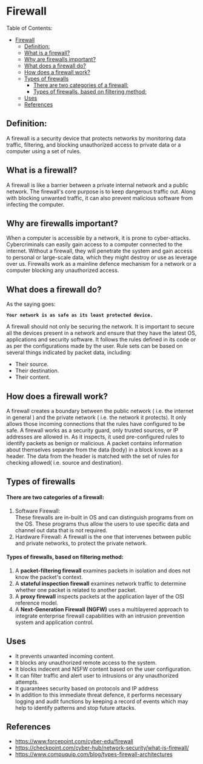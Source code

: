 # Firewall 

Table of Contents:
- [Firewall](#firewall)
  - [Definition:](#definition)
  - [What is a firewall?](#what-is-a-firewall)
  - [Why are firewalls important?](#why-are-firewalls-important)
  - [What does a firewall do?](#what-does-a-firewall-do)
  - [How does a firewall work?](#how-does-a-firewall-work)
  - [Types of firewalls](#types-of-firewalls)
      - [There are two categories of a firewall:](#there-are-two-categories-of-a-firewall)
      - [Types of firewalls, based on filtering method:](#types-of-firewalls-based-on-filtering-method)
  - [Uses](#uses)
  - [References](#references)

## Definition:
A firewall is a security device that protects networks by monitoring data traffic, filtering, and blocking unauthorized access to private data or a computer using a set of rules.

## What is a firewall?
A firewall is like a barrier between a private internal network and a public network.
The firewall's core purpose is to keep dangerous traffic out.
Along with blocking unwanted traffic, it can also prevent malicious software from infecting the computer.

## Why are firewalls important?
When a computer is accessible by a network, it is prone to cyber-attacks. Cybercriminals can easily gain access to a computer connected to the internet. Without a firewall, they will penetrate the system and gain access to personal or large-scale data, which they might destroy or use as leverage over us.
Firewalls work as a mainline defence mechanism for a network or a computer blocking any unauthorized access.

## What does a firewall do?
As the saying goes:

**``` Your network is as safe as its least protected device. ```**

A firewall should not only be securing the network. It is important to secure all the devices present in a network and ensure that they have the latest OS, applications and security software.
It follows the rules defined in its code or as per the configurations made by the user. Rule sets can be based on several things indicated by packet data, including:
- Their source.
- Their destination.
- Their content.


## How does a firewall work?
A firewall creates a boundary between the public network ( i.e. the internet in general ) and the private network ( i.e. the network it protects). 
It only allows those incoming connections that the rules have configured to be safe. 
A firewall works as a security guard, only trusted sources, or IP addresses are allowed in.
As it inspects, it used pre-configured rules to identify packets as benign or malicious. A packet contains information about themselves separate from the data (body) in a block known as a header. The data from the header is matched with the set of rules for checking allowed( i.e. source and destination).

## Types of firewalls

#### There are two categories of a firewall:
1. Software Firewall:   
    These firewalls are in-built in OS and can distinguish programs from on the OS. These programs thus allow the users to use specific data and channel out data that is not required. 
2. Hardware Firewall:
    A firewall is the one that intervenes between public and private networks, to protect the private network.

#### Types of firewalls, based on filtering method:
1. A **packet-filtering firewall** examines packets in isolation and does not know the packet's context.
2. A **stateful inspection firewall** examines network traffic to determine whether one packet is related to another packet.
3. A **proxy firewall** inspects packets at the application layer of the OSI reference model.
4. A **Next-Generation Firewall (NGFW)** uses a multilayered approach to integrate enterprise firewall capabilities with an intrusion prevention system and application control.

## Uses
- It prevents unwanted incoming content.
- It blocks any unauthorized remote access to the system.
- It blocks indecent and NSFW content based on the user configuration.
- It can filter traffic and alert user to intrusions or any unauthorized attempts.
- It guarantees security based on protocols and IP address
- In addition to this immediate threat defence, it performs necessary logging and audit functions by keeping a record of events which may help to identify patterns and stop future attacks.

## References
- https://www.forcepoint.com/cyber-edu/firewall
- https://checkpoint.com/cyber-hub/network-security/what-is-firewall/
- https://www.compuquip.com/blog/types-firewall-architectures
